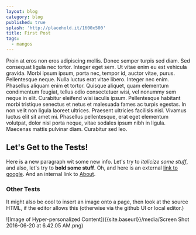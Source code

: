 ```yaml
---
layout: blog
category: blog
published: true
splash: 'http://placehold.it/1600x500'
title: First Post
tags:
  - mangos
---
```



Proin at eros non eros adipiscing mollis. Donec semper turpis sed diam. Sed consequat ligula nec tortor. Integer eget sem. Ut vitae enim eu est vehicula gravida. Morbi ipsum ipsum, porta nec, tempor id, auctor vitae, purus. Pellentesque neque. Nulla luctus erat vitae libero. Integer nec enim. Phasellus aliquam enim et tortor. Quisque aliquet, quam elementum condimentum feugiat, tellus odio consectetuer wisi, vel nonummy sem neque in elit. Curabitur eleifend wisi iaculis ipsum. Pellentesque habitant morbi tristique senectus et netus et malesuada fames ac turpis egestas. In non velit non ligula laoreet ultrices. Praesent ultricies facilisis nisl. Vivamus luctus elit sit amet mi. Phasellus pellentesque, erat eget elementum volutpat, dolor nisl porta neque, vitae sodales ipsum nibh in ligula. Maecenas mattis pulvinar diam. Curabitur sed leo.

## Let's Get to the Tests!

Here is a new paragraph wit some new info.  Let's try to _italicize some stuff_, and also, let's try to **bold some stuff**.  Oh, and here is an external [link to google](http://www.google.com ).  And an internal link to [About](/starter/about/).

### Other Tests

It might also be cool to insert an image onto a page, then look at the source HTML, if the editor allows this (otherwise via the github UI or local editor.)

![Image of Hyper-personalized Content]({{site.baseurl}}/media/Screen Shot 2016-06-20 at 6.42.05 AM.png)
